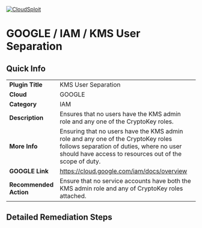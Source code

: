 [![CloudSploit](https://cloudsploit.com/img/logo-new-big-text-100.png "CloudSploit")](https://cloudsploit.com)

# GOOGLE / IAM / KMS User Separation

## Quick Info

| | |
|-|-|
| **Plugin Title** | KMS User Separation |
| **Cloud** | GOOGLE |
| **Category** | IAM |
| **Description** | Ensures that no users have the KMS admin role and any one of the CryptoKey roles. |
| **More Info** | Ensuring that no users have the KMS admin role and any one of the CryptoKey roles follows separation of duties, where no user should have access to resources out of the scope of duty. |
| **GOOGLE Link** | https://cloud.google.com/iam/docs/overview |
| **Recommended Action** | Ensure that no service accounts have both the KMS admin role and any of CryptoKey roles attached. |

## Detailed Remediation Steps


